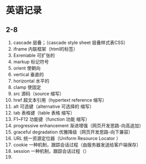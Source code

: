 # 英语记录

## 2-8

1. cascade 层叠；（cascade style sheet 层叠样式表CSS）
2. iframe 内联框架（html的标签）
3. Exreniable 可扩张的
4. markup 标记符号
5. orient 使朝向
6. vertical 垂直的
7. horizontal 水平的
8. clamp 使固定
9. src 源码（source 缩写）
10. href 超文本引用（hypertext reference 缩写）
11. alt 可选键（alternative 可选择的 缩写）
12. tab 表格键（table 表格 缩写）
13. F1~F12 功能键（function 功能 缩写）
14. progressive enhancement 渐进增强（网页开发思路-向高追加）
15. graceful degradation 优雅降级（网页开发思路-向下兼容）
16. URL  统一资源定位器（Uniform Resource Locator ）
17. cookie 一种机制，跟踪会话过程（由服务器发送给客户端保存）
18. session 一种机制，跟踪会话过程（）
19. 
